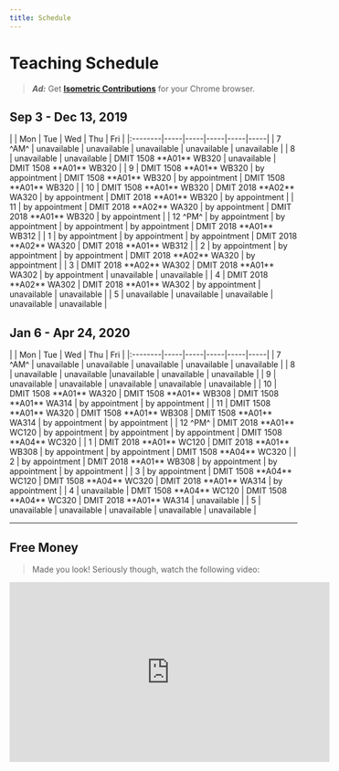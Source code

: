 ```yaml
---
title: Schedule
---
```

# Teaching Schedule

> ***Ad:*** Get [**Isometric Contributions**](https://chrome.google.com/webstore/detail/isometric-contributions/mjoedlfflcchnleknnceiplgaeoegien) for your Chrome browser.

<!-- 
|         | Mon | Tue | Wed | Thu | Fri |
|:--------|-----|-----|-----|-----|-----|
| 8 ^AM^  |  |  |  |  |  |
| 9       |  |  |  |  |  |
| 10      |  |  |  |  |  |
| 11      |  |  |  |  |  |
| 12 ^PM^ |  |  |  |  |  |
| 1       |  |  |  |  |  |
| 2       |  |  |  |  |  |
| 3       |  |  |  |  |  |
| 4       |  |  |  |  |  |
| 5       |  |  |  |  |  |
 -->

## Sep 3 - Dec 13, 2019

<td-color yellow="1508 A01" green="2018 A01" blue="2018 A02">
|         | Mon | Tue | Wed | Thu | Fri |
|:--------|-----|-----|-----|-----|-----|
| 7 ^AM^  | unavailable | unavailable | unavailable | unavailable | unavailable |
| 8       | unavailable | unavailable | DMIT 1508 **A01** WB320 | unavailable | DMIT 1508 **A01** WB320 |
| 9       | DMIT 1508 **A01** WB320 | by appointment | DMIT 1508 **A01** WB320 | by appointment | DMIT 1508 **A01** WB320 |
| 10      | DMIT 1508 **A01** WB320 | DMIT 2018 **A02** WA320 | by appointment | DMIT 2018 **A01** WB320 | by appointment |
| 11      | by appointment | DMIT 2018 **A02** WA320 | by appointment | DMIT 2018 **A01** WB320 | by appointment |
| 12 ^PM^ | by appointment | by appointment | by appointment | by appointment | DMIT 2018 **A01** WB312 |
| 1       | by appointment | by appointment | by appointment | DMIT 2018 **A02** WA320 | DMIT 2018 **A01** WB312 |
| 2       | by appointment | by appointment | by appointment | DMIT 2018 **A02** WA320 | by appointment |
| 3       | DMIT 2018 **A02** WA302 | DMIT 2018 **A01** WA302 | by appointment | unavailable | unavailable |
| 4       | DMIT 2018 **A02** WA302 | DMIT 2018 **A01** WA302 | by appointment | unavailable | unavailable |
| 5       | unavailable | unavailable | unavailable | unavailable | unavailable |
</td-color>

## Jan 6 - Apr 24, 2020

<td-color yellow="1508 A01" green="2018 A01" blue="1508 A04">
|         | Mon | Tue | Wed | Thu | Fri |
|:--------|-----|-----|-----|-----|-----|
| 7 ^AM^  | unavailable | unavailable | unavailable | unavailable | unavailable |
| 8       | unavailable | unavailable |unavailable  | unavailable | unavailable |
| 9       | unavailable | unavailable | unavailable | unavailable | unavailable |
| 10      | DMIT 1508 **A01** WA320 | DMIT 1508 **A01** WB308 | DMIT 1508 **A01** WA314 | by appointment | by appointment |
| 11      | DMIT 1508 **A01** WA320 | DMIT 1508 **A01** WB308 | DMIT 1508 **A01** WA314 | by appointment | by appointment |
| 12 ^PM^ | DMIT 2018 **A01** WC120 | by appointment | by appointment | by appointment | DMIT 1508 **A04** WC320 |
| 1       | DMIT 2018 **A01** WC120 | DMIT 2018 **A01** WB308 | by appointment | by appointment | DMIT 1508 **A04** WC320 |
| 2       | by appointment | DMIT 2018 **A01** WB308 | by appointment | by appointment | by appointment |
| 3       | by appointment | DMIT 1508 **A04** WC120 | DMIT 1508 **A04** WC320 | DMIT 2018 **A01** WA314 | by appointment |
| 4       | unavailable | DMIT 1508 **A04** WC120 | DMIT 1508 **A04** WC320 | DMIT 2018 **A01** WA314 | unavailable |
| 5       | unavailable | unavailable | unavailable | unavailable | unavailable |
</td-color>

<!--
## Jan 7 - Apr 27, 2019

<td-color yellow="1508 A02" green="2018 A01" blue="1517 A03">
|         | Mon | Tue | Wed | Thu | Fri |
|:--------|-----|-----|-----|-----|-----|
| 7 ^AM^  | unavailable | unavailable | unavailable | unavailable | unavailable |
| 8       | DMIT 1508 **A02** WA302 | CPSC 1517 **A03** WB304 | DMIT 1508 **A02** WA302 | CPSC 1517 **A03** WB320 | unavailable |
| 9       | DMIT 1508 **A02** WA302 | CPSC 1517 **A03** WB304 | DMIT 1508 **A02** WA302 | CPSC 1517 **A03** WB320 | by appointment |
| 10      | by appointment | by appointment | by appointment | by appointment | CPSC 1517 **A03** WA322 |
| 11      | by appointment | by appointment | by appointment | by appointment | CPSC 1517 **A03** WA322 |
| 12 ^PM^ | DMIT 2018 **A01** WC120 | by appointment | by appointment | by appointment | by appointment |
| 1       | DMIT 2018 **A01** WC120 | by appointment | by appointment | DMIT 1508 **A02** WA302 | DMIT 2018 **A01** WC120 |
| 2       | by appointment | DMIT 2018 **A01** WB308 | by appointment | DMIT 1508 **A02** WA302 | DMIT 2018 **A01** WC120 |
| 3       | unavailable | DMIT 2018 **A01** WB308 | unavailable | unavailable | unavailable |
| 4       | unavailable | unavailable | unavailable | unavailable | unavailable |
</td-color>
-->
<!--
<td-color yellow="1508 A01" green="2018 A01" blue="1517 A03">
|         | Mon | Tue | Wed | Thu | Fri |
|:--------|-----|-----|-----|-----|-----|
| 8 ^AM^  |     | CPSC 1517 **A03** WB304 |     | CPSC 1517 **A03** WB320 |     |
| 9       |     | CPSC 1517 **A03** WB304 |     | CPSC 1517 **A03** WB320 |     |
| 10      | DMIT 1508 **A01** WA320 | DMIT 1508 **A01** WB308 |     |     | CPSC 1517 **A03** WA322 |
| 11      | DMIT 1508 **A01** WA320 | DMIT 1508 **A01** WB308 | DMIT 1508 **A01** WC304 |     | CPSC 1517 **A03** WA322 |
| 12 ^PM^ | DMIT 2018 **A01** WC120 |     | DMIT 1508 **A01** WC304 |     |     |
| 1       | DMIT 2018 **A01** WC120 |     |     |     |     |
| 2       |     | DMIT 2018 **A01** WB308 |     |     | DMIT 2018 **A01** WC120 |
| 3       |     | DMIT 2018 **A01** WB308 |     |     | DMIT 2018 **A01** WC120 |
| 4       |     |     |     |     |     |
| 5       |     |     |     |     |     |
</td-color>
-->
<!--
## Sept 4 - Dec 8, 2018

<-td-color yellow="1508 A01" green="2018 A01" blue="2018 A02">
|       | Mon | Tue | Wed | Thu | Fri |
|:------|-----|-----|-----|-----|-----|
| 8 ^AM^  |  |  | DMIT 1508 **A01** WB320 |  | DMIT 1508 **A01** WB320 |
| 9       | DMIT 1508 **A01** WB320 |  | DMIT 1508 **A01** WB320 |  | DMIT 1508 **A01** WB320 |
| 10      | DMIT 1508 **A01** WB320 | DMIT 2018 **A02** WA320 |  | DMIT 2018 **A01** WB320 |  |
| 11      |  | DMIT 2018 **A02** WA320 |  | DMIT 2018 **A01** WB320 |  |
| 12 ^PM^ |  |  |  |  | DMIT 2018 **A01** WB320 |
| 1       |  |  |  | DMIT 2018 **A02** WA320 | DMIT 2018 **A01** WB320 |
| 2       |  |  |  | DMIT 2018 **A02** WA320 |  |
| 3       | DMIT 2018 **A02** WA302 | DMIT 2018 **A01** WA302 |  |  |  |
| 4       | DMIT 2018 **A02** WA302 | DMIT 2018 **A01** WA302 |  |  |  |
| 5       |  |  |  |  |  |
<-/td-color>
-->

----

## Free Money

> Made you look! Seriously though, watch the following video:

<iframe width="560" height="315" src="https://www.youtube.com/embed/wX78iKhInsc" frameborder="0" allow="accelerometer; autoplay; encrypted-media; gyroscope; picture-in-picture" allowfullscreen></iframe>
